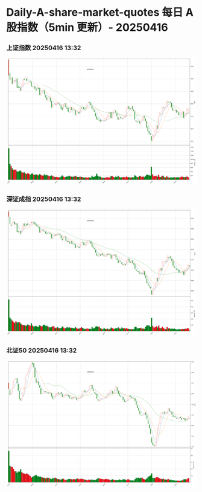 
# Daily-A-share-market-quotes 每日 A 股指数（5min 更新）- 20250416

### 上证指数 20250416 13:32
![](./fig/2025/4/20250416-sh000001.png)

### 深证成指 20250416 13:32
![](./fig/2025/4/20250416-sz399001.png)

### 北证50 20250416 13:32
![](./fig/2025/4/20250416-bj899050.png)
